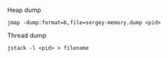 Heap dump
```
jmap -dump:format=b,file=sergey-memory.dump <pid>
```

Thread dump
```
jstack -l <pid> > filename
```
